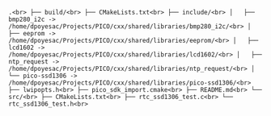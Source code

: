 `.<br>
├── build/<br>
├── CMakeLists.txt<br>
├── include/<br>
│   ├── bmp280_i2c -> /home/dpoyesac/Projects/PICO/cxx/shared/libraries/bmp280_i2c/<br>
│   ├── eeprom -> /home/dpoyesac/Projects/PICO/cxx/shared/libraries/eeprom/<br>
│   ├── lcd1602 -> /home/dpoyesac/Projects/PICO/cxx/shared/libraries/lcd1602/<br>
│   ├── ntp_request -> /home/dpoyesac/Projects/PICO/cxx/shared/libraries/ntp_request/<br>
│   └── pico-ssd1306 -> /home/dpoyesac/Projects/PICO/cxx/shared/libraries/pico-ssd1306/<br>
├── lwipopts.h<br>
├── pico_sdk_import.cmake<br>
├── README.md<br>
└── src/<br>
    ├── CMakeLists.txt<br>
    ├── rtc_ssd1306_test.c<br>
    └── rtc_ssd1306_test.h<br>
`<br>
